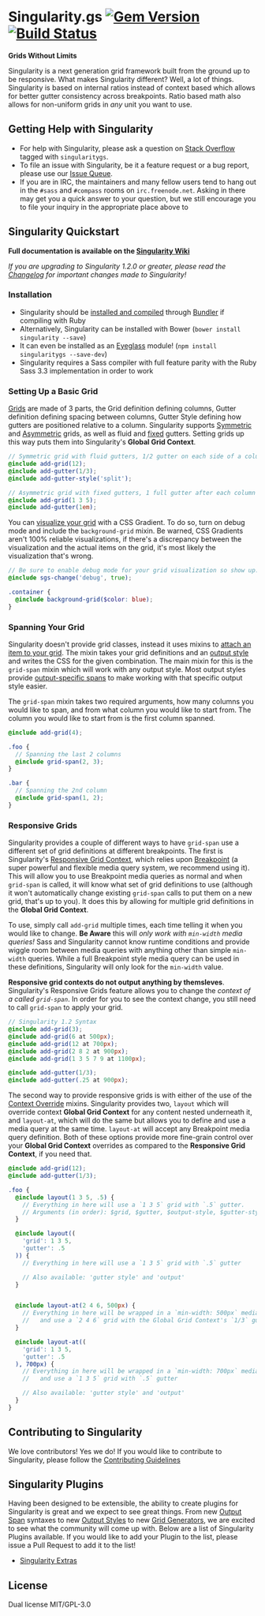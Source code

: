 # Singularity.gs [![Gem Version](https://badge.fury.io/rb/singularitygs.svg)](http://badge.fury.io/rb/singularitygs) [![Build Status](https://travis-ci.org/at-import/Singularity.svg?branch=1.x.x)](https://travis-ci.org/at-import/Singularity)

**Grids Without Limits**

Singularity is a next generation grid framework built from the ground up to be responsive. What makes Singularity different? Well, a lot of things. Singularity is based on internal ratios instead of context based which allows for better gutter consistency across breakpoints. Ratio based math also allows for non-uniform grids in *any* unit you want to use.

## Getting Help with Singularity

* For help with Singularity, please ask a question on [Stack Overflow](http://stackoverflow.com/questions/ask) tagged with `singularitygs`.
* To file an issue with Singularity, be it a feature request or a bug report, please use our [Issue Queue](https://github.com/at-import/Singularity/issues).
* If you are in IRC, the maintainers and many fellow users tend to hang out in the `#sass` and `#compass` rooms on `irc.freenode.net`. Asking in there may get you a quick answer to your question, but we still encourage you to file your inquiry in the appropriate place above to 

## Singularity Quickstart

**Full documentation is available on the [Singularity Wiki](https://github.com/at-import/Singularity/wiki)**

*If you are upgrading to Singularity 1.2.0 or greater, please read the [Changelog](https://github.com/at-import/Singularity/blob/1.x.x/CHANGELOG.md) for important changes made to Singularity!*

### Installation

* Singularity should be [installed and compiled](https://github.com/at-import/Singularity/wiki/Installation#installation) through [Bundler](http://bundler.io/) if compiling with Ruby
* Alternatively, Singularity can be installed with Bower (`bower install singularity --save`)
* It can even be installed as an [Eyeglass](https://github.com/sass-eyeglass/eyeglass) module! (`npm install singularitygs --save-dev`)
* Singularity requires a Sass compiler with full feature parity with the Ruby Sass 3.3 implementation in order to work

### Setting Up a Basic Grid

[Grids](https://github.com/at-import/Singularity/wiki/Creating-Grids) are made of 3 parts, the Grid definition defining columns, Gutter definition defining spacing between columns, Gutter Style defining how gutters are positioned relative to a column. Singularity supports [Symmetric](https://github.com/at-import/Singularity/wiki/Creating-Grids#symmetric-grids) and [Asymmetric](https://github.com/at-import/Singularity/wiki/Creating-Grids#asymmetric-grids) grids, as well as fluid and [fixed](https://github.com/at-import/Singularity/wiki/Creating-Grids#fixed-gutters) gutters. Setting grids up this way puts them into Singularity's **Global Grid Context**.

```scss
// Symmetric grid with fluid gutters, 1/2 gutter on each side of a column
@include add-grid(12);
@include add-gutter(1/3);
@include add-gutter-style('split');
```

```scss
// Asymmetric grid with fixed gutters, 1 full gutter after each column
@include add-grid(1 3 5);
@include add-gutter(1em);
```

You can [visualize your grid](https://github.com/at-import/Singularity/wiki/Creating-Grids#visualizing-your-grids) with a CSS Gradient. To do so, turn on debug mode and include the `background-grid` mixin. Be warned, CSS Gradients aren't 100% reliable visualizations, if there's a discrepancy between the visualization and the actual items on the grid, it's most likely the visualization that's wrong.

```scss
// Be sure to enable debug mode for your grid visualization so show up:
@include sgs-change('debug', true);

.container {
  @include background-grid($color: blue);
}
```` 

### Spanning Your Grid

Singularity doesn't provide grid classes, instead it uses mixins to [attach an item to your grid](https://github.com/at-import/Singularity/wiki/Spanning-The-Grid). The mixin takes your grid definitions and an [output style](https://github.com/at-import/Singularity/wiki/Output-Styles) and writes the CSS for the given combination. The main mixin for this is the `grid-span` mixin which will work with any output style. Most output styles provide [output-specific spans](https://github.com/at-import/Singularity/wiki/Spanning-The-Grid#output-span) to make working with that specific output style easier.

The `grid-span` mixin takes two required arguments, how many columns you would like to span, and from what column you would like to start from. The column you would like to start from is the first column spanned.

```scss
@include add-grid(4);

.foo {
  // Spanning the last 2 columns
  @include grid-span(2, 3);
}

.bar {
  // Spanning the 2nd column
  @include grid-span(1, 2);
}
```

### Responsive Grids

Singularity provides a couple of different ways to have `grid-span` use a different set of grid definitions at different breakpoints. The first is Singularity's [Responsive Grid Context](https://github.com/at-import/Singularity/wiki/Creating-Grids#responsive-grids), which relies upon [Breakpoint](https://github.com/team-sass/breakpoint) (a super powerful and flexible media query system, we recommend using it). This will allow you to use Breakpoint media queries as normal and when `grid-span` is called, it will know what set of grid definitions to use (although it won't automatically change existing `grid-span` calls to put them on a new grid, that's up to you). It does this by allowing for multiple grid definitions in the **Global Grid Context**.

To use, simply call `add-grid` multiple times, each time telling it when you would like to change. **Be Aware** this will *only work with `min-width` media queries!* Sass and Singularity cannot know runtime conditions and provide wiggle room between media queries with anything other than simple `min-width` queries. While a full Breakpoint style media query can be used in these definitions, Singularity will only look for the `min-width` value.

**Responsive grid contexts do not output anything by themsleves**. Singularity's Responsive Grids feature allows you to change the *context of a called `grid-span`*. In order for you to see the context change, you still need to call `grid-span` to apply your grid.

```scss
// Singularity 1.2 Syntax
@include add-grid(3);
@include add-grid(6 at 500px);
@include add-grid(12 at 700px);
@include add-grid(2 8 2 at 900px);
@include add-grid(1 3 5 7 9 at 1100px);

@include add-gutter(1/3);
@include add-gutter(.25 at 900px);
```

The second way to provide responsive grids is with either of the use of the [Context Override](https://github.com/at-import/Singularity/wiki/Spanning-The-Grid#group-context-overrides) mixins. Singularity provides two, `layout` which will override context **Global Grid Context** for any content nested underneath it, and `layout-at`, which will do the same but allows you to define and use a media query at the same time. `layout-at` will accept any Breakpoint media query definition. Both of these options provide more fine-grain control over your **Global Grid Context** overrides as compared to the **Responsive Grid Context**, if you need that.

```scss
@include add-grid(12);
@include add-gutter(1/3);

.foo {
  @include layout(1 3 5, .5) {
    // Everything in here will use a `1 3 5` grid with `.5` gutter.
    // Arguments (in order): $grid, $gutter, $output-style, $gutter-style
  }

  @include layout((
    'grid': 1 3 5,
    'gutter': .5
  )) {
    // Everything in here will use a `1 3 5` grid with `.5` gutter

    // Also available: 'gutter style' and 'output'
  }


  @include layout-at(2 4 6, 500px) {
    // Everything in here will be wrapped in a `min-width: 500px` media query
    //   and use a `2 4 6` grid with the Global Grid Context's `1/3` gutter
  }

  @include layout-at((
    'grid': 1 3 5,
    'gutter': .5
  ), 700px) {
    // Everything in here will be wrapped in a `min-width: 700px` media query
    //   and use a `1 3 5` grid with `.5` gutter

    // Also available: 'gutter style' and 'output'
  }
}
```

## Contributing to Singularity

We love contributors! Yes we do! If you would like to contribute to Singularity, please follow the [Contributing Guidelines](https://github.com/at-import/Singularity/blob/1.x.x/CONTRIBUTING.md)

## Singularity Plugins

Having been designed to be extensible, the ability to create plugins for Singularity is great and we expect to see great things. From new [Output Span](https://github.com/at-import/Singularity/wiki/Spanning-The-Grid#output-span) syntaxes to new [Output Styles](https://github.com/at-import/Singularity/wiki/Output-Styles) to new [Grid Generators](https://github.com/at-import/Singularity/wiki/Grid-Generators), we are excited to see what the community will come up with. Below are a list of Singularity Plugins available. If you would like to add your Plugin to the list, please issue a Pull Request to add it to the list!

* [Singularity Extras](https://github.com/at-import/Singularity-Extras)

## License

Dual license MIT/GPL-3.0
